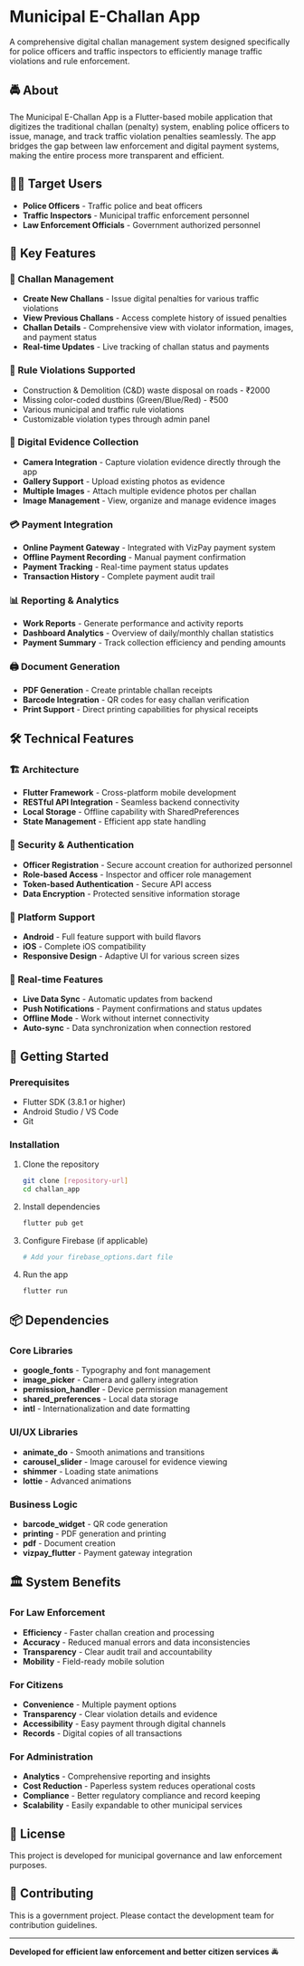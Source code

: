 # Municipal E-Challan App

A comprehensive digital challan management system designed specifically for police officers and traffic inspectors to efficiently manage traffic violations and rule enforcement.

## 🚔 About

The Municipal E-Challan App is a Flutter-based mobile application that digitizes the traditional challan (penalty) system, enabling police officers to issue, manage, and track traffic violation penalties seamlessly. The app bridges the gap between law enforcement and digital payment systems, making the entire process more transparent and efficient.

## 👮‍♂️ Target Users

- **Police Officers** - Traffic police and beat officers
- **Traffic Inspectors** - Municipal traffic enforcement personnel
- **Law Enforcement Officials** - Government authorized personnel

## 🎯 Key Features

### 📝 Challan Management
- **Create New Challans** - Issue digital penalties for various traffic violations
- **View Previous Challans** - Access complete history of issued penalties
- **Challan Details** - Comprehensive view with violator information, images, and payment status
- **Real-time Updates** - Live tracking of challan status and payments

### 🚦 Rule Violations Supported
- Construction & Demolition (C&D) waste disposal on roads - ₹2000
- Missing color-coded dustbins (Green/Blue/Red) - ₹500
- Various municipal and traffic rule violations
- Customizable violation types through admin panel

### 📱 Digital Evidence Collection
- **Camera Integration** - Capture violation evidence directly through the app
- **Gallery Support** - Upload existing photos as evidence
- **Multiple Images** - Attach multiple evidence photos per challan
- **Image Management** - View, organize and manage evidence images

### 💳 Payment Integration
- **Online Payment Gateway** - Integrated with VizPay payment system
- **Offline Payment Recording** - Manual payment confirmation
- **Payment Tracking** - Real-time payment status updates
- **Transaction History** - Complete payment audit trail

### 📊 Reporting & Analytics
- **Work Reports** - Generate performance and activity reports
- **Dashboard Analytics** - Overview of daily/monthly challan statistics
- **Payment Summary** - Track collection efficiency and pending amounts

### 🖨️ Document Generation
- **PDF Generation** - Create printable challan receipts
- **Barcode Integration** - QR codes for easy challan verification
- **Print Support** - Direct printing capabilities for physical receipts

## 🛠️ Technical Features

### 🏗️ Architecture
- **Flutter Framework** - Cross-platform mobile development
- **RESTful API Integration** - Seamless backend connectivity
- **Local Storage** - Offline capability with SharedPreferences
- **State Management** - Efficient app state handling

### 🔐 Security & Authentication
- **Officer Registration** - Secure account creation for authorized personnel
- **Role-based Access** - Inspector and officer role management
- **Token-based Authentication** - Secure API access
- **Data Encryption** - Protected sensitive information storage

### 📱 Platform Support
- **Android** - Full feature support with build flavors
- **iOS** - Complete iOS compatibility
- **Responsive Design** - Adaptive UI for various screen sizes

### 🔄 Real-time Features
- **Live Data Sync** - Automatic updates from backend
- **Push Notifications** - Payment confirmations and status updates
- **Offline Mode** - Work without internet connectivity
- **Auto-sync** - Data synchronization when connection restored

## 🚀 Getting Started

### Prerequisites
- Flutter SDK (3.8.1 or higher)
- Android Studio / VS Code
- Git

### Installation
1. Clone the repository
   ```bash
   git clone [repository-url]
   cd challan_app
   ```

2. Install dependencies
   ```bash
   flutter pub get
   ```

3. Configure Firebase (if applicable)
   ```bash
   # Add your firebase_options.dart file
   ```

4. Run the app
   ```bash
   flutter run
   ```

## 📦 Dependencies

### Core Libraries
- **google_fonts** - Typography and font management
- **image_picker** - Camera and gallery integration
- **permission_handler** - Device permission management
- **shared_preferences** - Local data storage
- **intl** - Internationalization and date formatting

### UI/UX Libraries
- **animate_do** - Smooth animations and transitions
- **carousel_slider** - Image carousel for evidence viewing
- **shimmer** - Loading state animations
- **lottie** - Advanced animations

### Business Logic
- **barcode_widget** - QR code generation
- **printing** - PDF generation and printing
- **pdf** - Document creation
- **vizpay_flutter** - Payment gateway integration

## 🏛️ System Benefits

### For Law Enforcement
- **Efficiency** - Faster challan creation and processing
- **Accuracy** - Reduced manual errors and data inconsistencies
- **Transparency** - Clear audit trail and accountability
- **Mobility** - Field-ready mobile solution

### For Citizens
- **Convenience** - Multiple payment options
- **Transparency** - Clear violation details and evidence
- **Accessibility** - Easy payment through digital channels
- **Records** - Digital copies of all transactions

### For Administration
- **Analytics** - Comprehensive reporting and insights
- **Cost Reduction** - Paperless system reduces operational costs
- **Compliance** - Better regulatory compliance and record keeping
- **Scalability** - Easily expandable to other municipal services

## 📄 License

This project is developed for municipal governance and law enforcement purposes.

## 🤝 Contributing

This is a government project. Please contact the development team for contribution guidelines.

---

**Developed for efficient law enforcement and better citizen services** 🚔